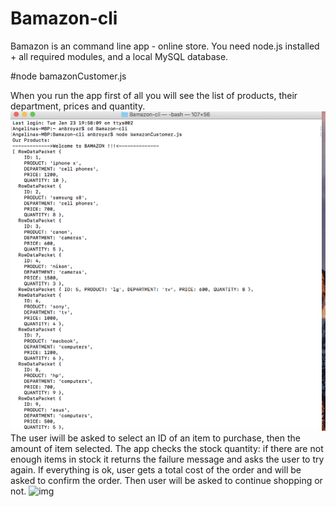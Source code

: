 # Bamazon-cli
Bamazon is an command line app - online store.
You need node.js installed + all required modules, and a local MySQL database.

#node bamazonCustomer.js 

When you run the app first of all you will see the list of products, their department, prices and quantity.
![img](https://github.com/Anbroyar/Bamazon-cli/raw/master/screenshots/start.png)
The user iwill be asked to select an ID of an item to purchase, then the amount of item selected. 
The app checks the stock quantity: if there are not enough items in stock it returns the failure message and asks the user to try again.
If everything is ok, user gets a total cost of the order and will be asked to confirm the order.
Then user will be asked to continue shopping or not.
![img](https://github.com/Anbroyar/Bamazon-cli/raw/master/screenshots/spurchase.png)
